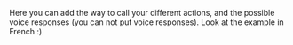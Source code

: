 Here you can add the way to call your different actions, and the possible voice responses (you can not put voice responses). Look at the example in French :)